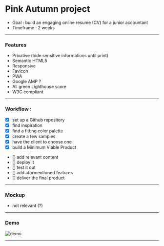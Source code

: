 # Pink Autumn project

- Goal : build an engaging online resume (CV) for a junior accountant
- Timeframe : 2 weeks

---

### Features

- Privative (hide sensitive informations until print)
- Semantic HTML5
- Responsive
- Favicon
- PWA
- Google AMP ?
- All green Lighthouse score
- W3C compliant

---

### Workflow :

- [x] set up a Github repository
- [x] find inspiration
- [x] find a fitting color palette
- [x] create a few samples
- [x] have the client to choose one
- [x] build a Minimum Viable Product
- [] add relevant content
- [] deploy it
- [] test it out
- [] add aformentioned features
- [] deliver the final product

---

### Mockup

- not relevant (?)

---

### Demo

![demo](https://github.com/ClaudeJanssenPro/PinkAutumn/tree/master/CV/docs/F8BBD0.png)
****